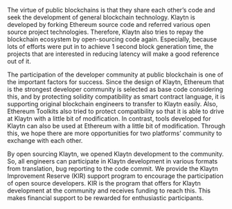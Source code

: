 The virtue of public blockchains is that they share each other’s code and seek the development of general blockchain technology. Klaytn is developed by forking Ethereum source code and referred various open source project technologies. Therefore, Klaytn also tries to repay the blockchain ecosystem by open-sourcing code again. Especially, because lots of efforts were put in to achieve 1 second block generation time, the projects that are interested in reducing latency will make a good reference out of it.

The participation of the developer community at public blockchain is one of the important factors for success. Since the design of Klaytn, Ethereum that is the strongest developer community is selected as base code considering this, and by protecting solidity compatibility as smart contract language, it is supporting original blockchain engineers to transfer to Klaytn easily. Also, Ethereum Toolkits also tried to protect compatibility so that it is able to drive at Klaytn with a little bit of modification. In contrast, tools developed for Klaytn can also be used at Ethereum with a little bit of modification. Through this, we hope there are more opportunities for two platforms’ community to exchange with each other.

By open sourcing Klaytn, we opened Klaytn development to the community. So, all engineers can participate in Klaytn development in various formats from translation, bug reporting to the code commit. We provide the Klaytn Improvement Reserve (KIR) support program to encourage the participation of open source developers. KIR is the program that offers for Klaytn development at the community and receives funding to reach this. This makes financial support to be rewarded for enthusiastic participants.

